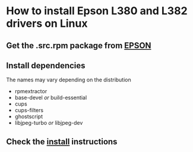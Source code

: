 # How to install Epson L380 and L382 drivers on Linux

## Get the .src.rpm package from [EPSON][epson]

## Install dependencies
The names may vary depending on the distribution
- rpmextractor
- base-devel *or* build-essential 
- cups
- cups-filters
- ghostscript
- libjpeg-turbo *or* libjpeg-dev

## Check the [install][install] instructions

[epson]: http://download.ebz.epson.net/dsc/du/02/DriverDownloadInfo.do?LG2=EN&CN2=&DSCMI=56239&DSCCHK=dbc1e2f3eac59d452517e4486ca608382b28ef04
[install]: https://github.com/tamaldearroz/epson-L380/blob/main/INSTALL.txt
